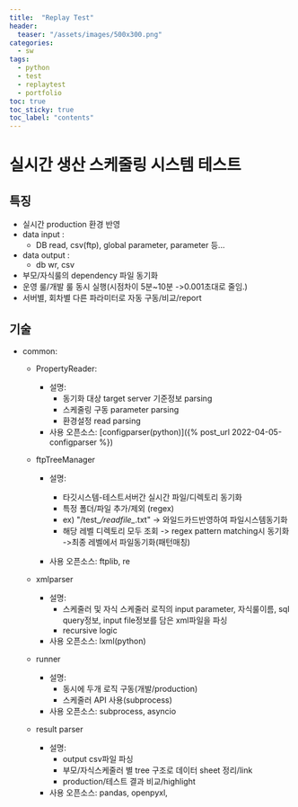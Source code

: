 ```yaml
---
title:  "Replay Test"
header:
  teaser: "/assets/images/500x300.png"
categories: 
  - sw
tags:
  - python
  - test
  - replaytest
  - portfolio
toc: true
toc_sticky: true
toc_label: "contents"
---
```



실시간 생산 스케줄링 시스템 테스트
=================================================

특징
----------
  - 실시간 production 환경 반영
  - data input : 
    - DB read, csv(ftp), global parameter, parameter 등...
  - data output : 
    - db wr, csv
  - 부모/자식룰의 dependency 파일 동기화
  - 운영 룰/개발 룰 동시 실행(시점차이 5분~10분 ->0.001초대로 줄임.)
  - 서버별, 회차별 다른 파라미터로 자동 구동/비교/report


<!-- Architecture
-------------
![replay test](/assets/replay_test.jpg) -->



기술
------------
- common: 
  - PropertyReader:
    - 설명: 
      - 동기화 대상 target server 기준정보 parsing
      - 스케줄링 구동 parameter parsing
      - 환경설정 read parsing
    - 사용 오픈소스: [configparser(python)]({% post_url 2022-04-05-configparser %})


  - ftpTreeManager
    - 설명: 
      - 타깃시스템-테스트서버간 실시간 파일/디렉토리 동기화
      - 특정 폴더/파일 추가/제외 (regex)
      - ex) "/test_*/readfile_*.txt"  -> 와일드카드반영하여 파일시스템동기화   
      - 해당 레벨 디렉토리 모두 조회 -> regex pattern matching시 동기화 ->최종 레벨에서 파일동기화(패턴매칭)

    - 사용 오픈소스: ftplib, re
  

  - xmlparser
    - 설명:
      - 스케줄러 및 자식 스케줄러 로직의 input parameter, 자식룰이름, sql query정보, input file정보를 담은 xml파일을 파싱
      - recursive logic
    - 사용 오픈소스: lxml(python)


  - runner
    - 설명:
      - 동시에 두개 로직 구동(개발/production)
      - 스케줄러 API 사용(subprocess)
    - 사용 오픈소스: subprocess, asyncio


  - result parser
    - 설명:
      - output csv파일 파싱
      - 부모/자식스케줄러 별 tree 구조로 데이터 sheet 정리/link
      - production/테스트 결과 비교/highlight
    - 사용 오픈소스: pandas, openpyxl, 
   

   
<!-- 다른 글
<hr/>
<ul>
  {% for post in site.posts %}
    <li>
      <a href="{{ post.url }}">{{ post.title }}</a>
    </li>
  {% endfor %}
</ul> -->